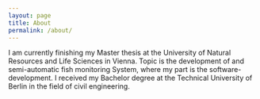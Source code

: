 ```yaml
---
layout: page
title: About
permalink: /about/
---
```

I am currently finishing my Master thesis at the University of Natural Resources and Life Sciences in Vienna. Topic is the development of and semi-automatic fish monitoring System, where my part is the software-development. I received my Bachelor degree at the Technical University of Berlin in the field of civil engineering. 
